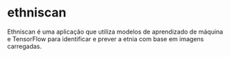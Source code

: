 # ethniscan
Ethniscan é uma aplicação que utiliza modelos de aprendizado de máquina e TensorFlow para identificar e prever a etnia com base em imagens carregadas.
